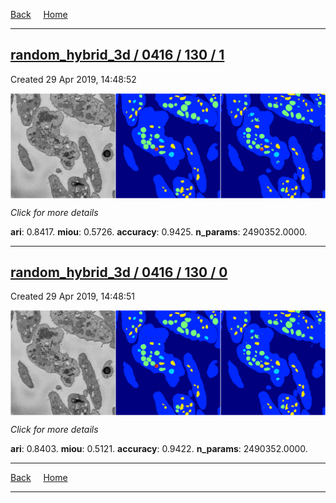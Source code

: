 
[Back](..)&nbsp;&nbsp;&nbsp;&nbsp;&nbsp;[Home](https://leapmanlab.github.io/snapshots)

---

<div class="summary"><a href="1"><h2>random_hybrid_3d / 0416 / 130 / 1</h2></a><p>Created 29 Apr 2019, 14:48:52
</p><a href="1"><img src="1/media/summary.png" align="center"></a><p>
<i>Click for more details</i>
</p></div>

**ari**: 0.8417. **miou**: 0.5726. **accuracy**: 0.9425. **n_params**: 2490352.0000. 

---

<div class="summary"><a href="0"><h2>random_hybrid_3d / 0416 / 130 / 0</h2></a><p>Created 29 Apr 2019, 14:48:51
</p><a href="0"><img src="0/media/summary.png" align="center"></a><p>
<i>Click for more details</i>
</p></div>

**ari**: 0.8403. **miou**: 0.5121. **accuracy**: 0.9422. **n_params**: 2490352.0000. 

---

[Back](..)&nbsp;&nbsp;&nbsp;&nbsp;&nbsp;[Home](https://leapmanlab.github.io/snapshots)

---